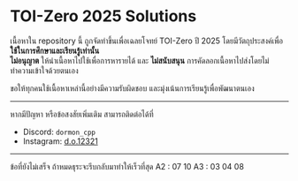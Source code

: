 # TOI-Zero 2025 Solutions

เนื้อหาใน repository นี้ ถูกจัดทำขึ้นเพื่อเฉลยโจทย์ TOI-Zero ปี 2025 โดยมีวัตถุประสงค์เพื่อ **ใช้ในการศึกษาและเรียนรู้เท่านั้น**  
**ไม่อนุญาต** ให้นำเนื้อหาไปใช้เพื่อการหารายได้ และ **ไม่สนับสนุน** การคัดลอกเนื้อหาไปส่งโดยไม่ทำความเข้าใจด้วยตนเอง

ขอให้ทุกคนใช้เนื้อหาเหล่านี้อย่างมีความรับผิดชอบ และมุ่งเน้นการเรียนรู้เพื่อพัฒนาตนเอง

---

หากมีปัญหา หรือข้อสงสัยเพิ่มเติม สามารถติดต่อได้ที่  
- Discord: `dormon_cpp`
- Instagram: [d.o.12321](https://instagram.com/d.o.12321)

---
ข้อที่ยังไม่เสร็จ ถ้าหมดธุระจะรีบกลับมาทำให้เร็วที่สุด
A2 : 07 10
A3 : 03 04 08
